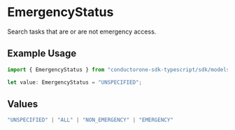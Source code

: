 # EmergencyStatus

Search tasks that are or are not emergency access.

## Example Usage

```typescript
import { EmergencyStatus } from "conductorone-sdk-typescript/sdk/models/shared";

let value: EmergencyStatus = "UNSPECIFIED";
```

## Values

```typescript
"UNSPECIFIED" | "ALL" | "NON_EMERGENCY" | "EMERGENCY"
```